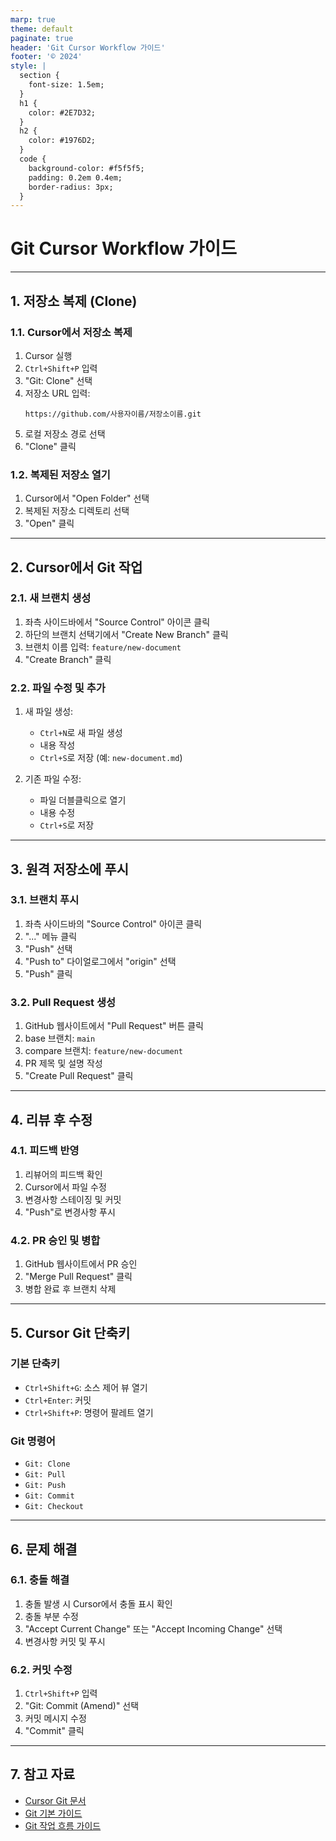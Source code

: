 ```yaml
---
marp: true
theme: default
paginate: true
header: 'Git Cursor Workflow 가이드'
footer: '© 2024'
style: |
  section {
    font-size: 1.5em;
  }
  h1 {
    color: #2E7D32;
  }
  h2 {
    color: #1976D2;
  }
  code {
    background-color: #f5f5f5;
    padding: 0.2em 0.4em;
    border-radius: 3px;
  }
---
```


<!-- _class: lead -->
# Git Cursor Workflow 가이드

---

## 1. 저장소 복제 (Clone)

### 1.1. Cursor에서 저장소 복제
1. Cursor 실행
2. `Ctrl+Shift+P` 입력
3. "Git: Clone" 선택
4. 저장소 URL 입력:
   ```
   https://github.com/사용자이름/저장소이름.git
   ```
5. 로컬 저장소 경로 선택
6. "Clone" 클릭

### 1.2. 복제된 저장소 열기
1. Cursor에서 "Open Folder" 선택
2. 복제된 저장소 디렉토리 선택
3. "Open" 클릭

---

## 2. Cursor에서 Git 작업

### 2.1. 새 브랜치 생성
1. 좌측 사이드바에서 "Source Control" 아이콘 클릭
2. 하단의 브랜치 선택기에서 "Create New Branch" 클릭
3. 브랜치 이름 입력: `feature/new-document`
4. "Create Branch" 클릭

### 2.2. 파일 수정 및 추가
1. 새 파일 생성:
   - `Ctrl+N`로 새 파일 생성
   - 내용 작성
   - `Ctrl+S`로 저장 (예: `new-document.md`)

2. 기존 파일 수정:
   - 파일 더블클릭으로 열기
   - 내용 수정
   - `Ctrl+S`로 저장

---

## 3. 원격 저장소에 푸시

### 3.1. 브랜치 푸시
1. 좌측 사이드바의 "Source Control" 아이콘 클릭
2. "..." 메뉴 클릭
3. "Push" 선택
4. "Push to" 다이얼로그에서 "origin" 선택
5. "Push" 클릭

### 3.2. Pull Request 생성
1. GitHub 웹사이트에서 "Pull Request" 버튼 클릭
2. base 브랜치: `main`
3. compare 브랜치: `feature/new-document`
4. PR 제목 및 설명 작성
5. "Create Pull Request" 클릭

---

## 4. 리뷰 후 수정

### 4.1. 피드백 반영
1. 리뷰어의 피드백 확인
2. Cursor에서 파일 수정
3. 변경사항 스테이징 및 커밋
4. "Push"로 변경사항 푸시

### 4.2. PR 승인 및 병합
1. GitHub 웹사이트에서 PR 승인
2. "Merge Pull Request" 클릭
3. 병합 완료 후 브랜치 삭제

---

## 5. Cursor Git 단축키

### 기본 단축키
- `Ctrl+Shift+G`: 소스 제어 뷰 열기
- `Ctrl+Enter`: 커밋
- `Ctrl+Shift+P`: 명령어 팔레트 열기

### Git 명령어
- `Git: Clone`
- `Git: Pull`
- `Git: Push`
- `Git: Commit`
- `Git: Checkout`

---

## 6. 문제 해결

### 6.1. 충돌 해결
1. 충돌 발생 시 Cursor에서 충돌 표시 확인
2. 충돌 부분 수정
3. "Accept Current Change" 또는 "Accept Incoming Change" 선택
4. 변경사항 커밋 및 푸시

### 6.2. 커밋 수정
1. `Ctrl+Shift+P` 입력
2. "Git: Commit (Amend)" 선택
3. 커밋 메시지 수정
4. "Commit" 클릭

---

## 7. 참고 자료
- [Cursor Git 문서](https://cursor.sh/docs)
- [Git 기본 가이드](GIT_BASIC.md)
- [Git 작업 흐름 가이드](GIT_WORKFLOW.md) 